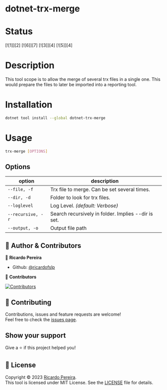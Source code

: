 # dotnet-trx-merge

# Status
[![1]][2] [![6]][7] [![3]][4] [![5]][4]

# Description
This tool scope is to allow the merge of several trx files in a single one. This would prepare the files to later be imported into a reporting tool.

# Installation
```sh
dotnet tool install --global dotnet-trx-merge
```

# Usage
```sh
trx-merge [OPTIONS]
```


## Options
| option               | description                                                                                                            |
| -------------------- |------------------------------------------------------------------------------------------------------------------------|
| `--file, -f`           | Trx file to merge. Can be set several times.                                                                             |
| `--dir, -d`     | Folder to look for trx files.                                                                       |
| `--loglevel` | Log Level. *(default: Verbose)*                                                                                        |
| `--recursive, -r` | Search recursively in folder. Implies --dir is set.                                                         |
| `--output, -o` | Output file path                                                                        |

## 👤 Author & Contributors

👤 **Ricardo Pereira**

- Github: [@ricardofslp](https://github.com/ricardofslp)

👥 **Contributors**

[![Contributors](https://contrib.rocks/image?repo=joaoopereira/dotnet-test-rerun)](https://github.com/joaoopereira/dotnet-test-rerun/graphs/contributors)

## :handshake: Contributing

Contributions, issues and feature requests are welcome!\
Feel free to check the [issues page](https://github.com/ricardofslp/dotnet-trx-merge/issues).

## Show your support

Give a :star: if this project helped you!

## :memo: License

Copyright © 2023 [Ricardo Pereira](https://github.com/ricardofslp).\
This tool is licensed under MIT License. See the [LICENSE](/LICENSE) file for details.

